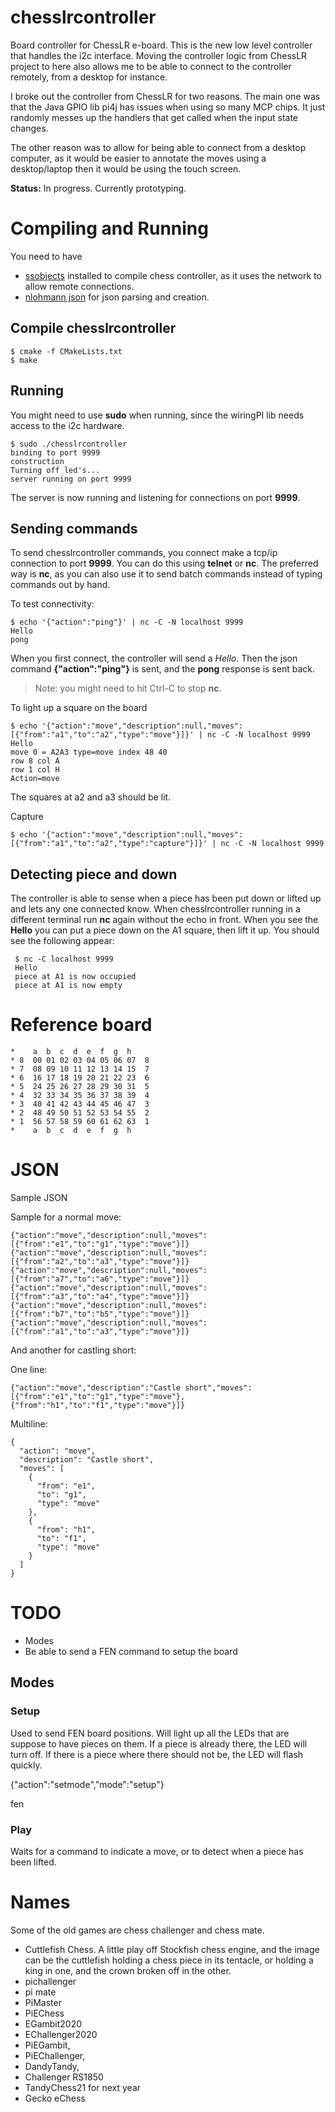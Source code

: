 # chesslrcontroller
Board controller for ChessLR e-board. This is the new low level controller that handles the i2c interface. Moving the controller logic from ChessLR project to here also allows me to be able to connect to the controller remotely, from a desktop for instance. 

I broke out the controller from ChessLR for two reasons. The main one was that the Java GPIO lib pi4j has issues when using so many MCP chips. It just randomly messes up the handlers that get called when the input state changes. 

The other reason was to allow for being able to connect from a desktop computer, as it would be easier to annotate the moves using a desktop/laptop then it would be using the touch screen.

**Status:** In progress. Currently prototyping.

# Compiling and Running
You need to have
- [ssobjects](https://github.com/abathur8bit/ssobjects) installed to compile chess controller, as it uses the network to allow remote connections.
- [nlohmann json](https://github.com/nlohmann/json) for json parsing and creation.

## Compile chesslrcontroller

    $ cmake -f CMakeLists.txt
    $ make 

## Running
You might need to use **sudo** when running, since the wiringPI lib needs access to the i2c hardware.

    $ sudo ./chesslrcontroller
    binding to port 9999
    construction
    Turning off led's...
    server running on port 9999

The server is now running and listening for connections on port **9999**. 

## Sending commands
To send chesslrcontroller commands, you connect make a tcp/ip connection to port **9999**. You can do this using **telnet** or **nc**. The preferred way is **nc**, as you can also use it to send batch commands instead of typing commands out by hand.

To test connectivity:

    $ echo '{"action":"ping"}' | nc -C -N localhost 9999
    Hello
    pong

When you first connect, the controller will send a *Hello*. Then the json command **{"action":"ping"}** is sent, and the **pong** response is sent back. 

> Note: you might need to hit Ctrl-C to stop **nc**.

To light up a square on the board

    $ echo '{"action":"move","description":null,"moves":[{"from":"a1","to":"a2","type":"move"}]}' | nc -C -N localhost 9999
    Hello
    move 0 = A2A3 type=move index 48 40
    row 8 col A
    row 1 col H
    Action=move

The squares at a2 and a3 should be lit. 

Capture

    $ echo '{"action":"move","description":null,"moves":[{"from":"a1","to":"a2","type":"capture"}]}' | nc -C -N localhost 9999

## Detecting piece and down
The controller is able to sense when a piece has been put down or lifted up and lets any one connected know. When chesslrcontroller running in a different terminal run **nc** again without the echo in front. When you see the **Hello** you can put a piece down on the A1 square, then lift it up. You should see the following appear:

     $ nc -C localhost 9999
     Hello
     piece at A1 is now occupied
     piece at A1 is now empty

 
 
# Reference board

    *    a  b  c  d  e  f  g  h
    * 8  00 01 02 03 04 05 06 07  8
    * 7  08 09 10 11 12 13 14 15  7
    * 6  16 17 18 19 20 21 22 23  6
    * 5  24 25 26 27 28 29 30 31  5
    * 4  32 33 34 35 36 37 38 39  4
    * 3  40 41 42 43 44 45 46 47  3
    * 2  48 49 50 51 52 53 54 55  2
    * 1  56 57 58 59 60 61 62 63  1
    *    a  b  c  d  e  f  g  h

# JSON

Sample JSON

Sample for a normal move:

    {"action":"move","description":null,"moves":[{"from":"e1","to":"g1","type":"move"}]}
    {"action":"move","description":null,"moves":[{"from":"a2","to":"a3","type":"move"}]}
    {"action":"move","description":null,"moves":[{"from":"a7","to":"a6","type":"move"}]}
    {"action":"move","description":null,"moves":[{"from":"a3","to":"a4","type":"move"}]}
    {"action":"move","description":null,"moves":[{"from":"b7","to":"b5","type":"move"}]}
    {"action":"move","description":null,"moves":[{"from":"a1","to":"a3","type":"move"}]}

And another for castling short:

One line:

    {"action":"move","description":"Castle short","moves":[{"from":"e1","to":"g1","type":"move"},{"from":"h1","to":"f1","type":"move"}]}
    
Multiline:    

```
{
  "action": "move",
  "description": "Castle short",
  "moves": [
    {
      "from": "e1",
      "to": "g1",
      "type": "move"
    },
    {
      "from": "h1",
      "to": "f1",
      "type": "move"
    }
  ]
}
```

# TODO
- Modes
- Be able to send a FEN command to setup the board

## Modes
### Setup
Used to send FEN board positions. Will light up all the LEDs that are suppose to have pieces on them. If a piece is already there, the LED will turn off. If there is a piece where there should not be, the LED will flash quickly.

{"action":"setmode","mode":"setup"}

fen


### Play
Waits for a command to indicate a move, or to detect when a piece has been lifted. 

# Names
Some of the old games are chess challenger and chess mate.   

- Cuttlefish Chess. A little play off Stockfish chess engine, and the image can be the cuttlefish holding a chess piece in its tentacle, or holding a king in one, and the crown broken off in the other.
- pichallenger 
- pi mate
- PiMaster
- PiEChess
- EGambit2020
- EChallenger2020
- PiEGambit, 
- PiEChallenger, 
- DandyTandy, 
- Challenger RS1850
- TandyChess21 for next year
- Gecko eChess
